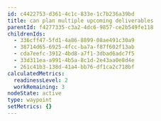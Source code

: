 ```yaml
---
id: c4422753-d361-4c1c-833e-1c7b236a39bd
title: can plan multiple upcoming deliverables
parentId: f4277335-c3a2-4dc6-9857-ce2b549fe118
childrenIds:
  - 336cff47-5fd1-4a86-8899-08ae491c30a9
  - 38714d65-6925-4fcc-ba7a-f87f602f13ab
  - cda7eefc-3912-4bd8-a7f1-3dbad6adc7f5
  - 33d311ea-a991-4b5a-8c1d-2e43aa0e8d4e
  - 261c41b3-138d-41a4-bb76-df1ca2c718bf
calculatedMetrics:
  readinessLevel: 2
  workRemaining: 3
nodeState: active
type: waypoint
setMetrics: {}
---
```

